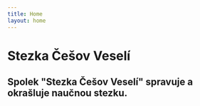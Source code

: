```yaml
---
title: Home
layout: home
---
```


# Stezka Češov Veselí

Spolek "Stezka Češov Veselí" spravuje a okrašluje naučnou stezku.
----

[^1]: [It can take up to 10 minutes for changes to your site to publish after you push the changes to GitHub](https://docs.github.com/en/pages/setting-up-a-github-pages-site-with-jekyll/creating-a-github-pages-site-with-jekyll#creating-your-site).

[Just the Docs]: https://just-the-docs.github.io/just-the-docs/

